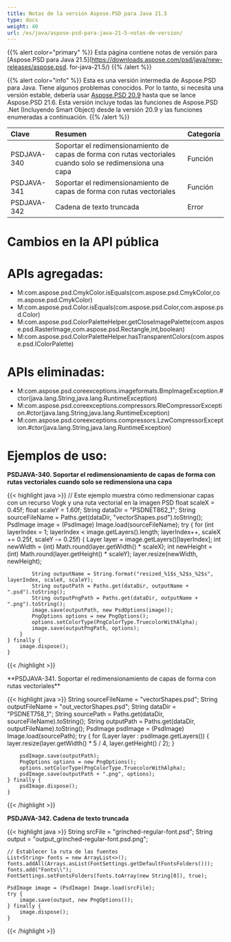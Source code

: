 ```yaml
---
title: Notas de la versión Aspose.PSD para Java 21.5
type: docs
weight: 40
url: /es/java/aspose-psd-para-java-21-5-notas-de-version/
---
```


{{% alert color="primary" %}} Esta página contiene notas de versión para [Aspose.PSD para Java 21.5](https://downloads.aspose.com/psd/java/new-releases/aspose.psd. for-java-21.5/) {{% /alert %}}

{{% alert color="info" %}}
Esta es una versión intermedia de Aspose.PSD para Java.
Tiene algunos problemas conocidos. Por lo tanto, si necesita una versión estable, debería usar [Aspose.PSD 20.9](https://downloads.aspose.com/psd/java/new-releases/aspose.psd-for-java-20.9/) hasta que se lance Aspose.PSD 21.6.
Esta versión incluye todas las funciones de Aspose.PSD .Net (Incluyendo Smart Object) desde la versión 20.9 y las funciones enumeradas a continuación.
{{% /alert %}}

|**Clave**|**Resumen**|**Categoría**|
| :- | :- | :- |
|PSDJAVA-340|Soportar el redimensionamiento de capas de forma con rutas vectoriales cuando solo se redimensiona una capa|Función|
|PSDJAVA-341|Soportar el redimensionamiento de capas de forma con rutas vectoriales|Función|
|PSDJAVA-342|Cadena de texto truncada|Error|

# **Cambios en la API pública**
# **APIs agregadas:**
- M:com.aspose.psd.CmykColor.isEquals(com.aspose.psd.CmykColor,com.aspose.psd.CmykColor)
- M:com.aspose.psd.Color.isEquals(com.aspose.psd.Color,com.aspose.psd.Color)
- M:com.aspose.psd.ColorPaletteHelper.getCloseImagePalette(com.aspose.psd.RasterImage,com.aspose.psd.Rectangle,int,boolean)
- M:com.aspose.psd.ColorPaletteHelper.hasTransparentColors(com.aspose.psd.IColorPalette)
<!-- More APIs... -->

# **APIs eliminadas:**
- M:com.aspose.psd.coreexceptions.imageformats.BmpImageException.#ctor(java.lang.String,java.lang.RuntimeException)
- M:com.aspose.psd.coreexceptions.compressors.RleCompressorException.#ctor(java.lang.String,java.lang.RuntimeException)
- M:com.aspose.psd.coreexceptions.compressors.LzwCompressorException.#ctor(java.lang.String,java.lang.RuntimeException)
<!-- More APIs... -->

# **Ejemplos de uso:**

**PSDJAVA-340. Soportar el redimensionamiento de capas de forma con rutas vectoriales cuando solo se redimensiona una capa**

{{< highlight java >}}
    // Este ejemplo muestra cómo redimensionar capas con un recurso Vogk y una ruta vectorial en la imagen PSD
    float scaleX = 0.45f;
    float scaleY = 1.60f;
    String dataDir = "PSDNET862_1";
    String sourceFileName = Paths.get(dataDir, "vectorShapes.psd").toString();
    PsdImage image = (PsdImage) Image.load(sourceFileName);
    try {
        for (int layerIndex = 1; layerIndex < image.getLayers().length; layerIndex++, scaleX += 0.25f, scaleY -= 0.25f) {
            Layer layer = image.getLayers()[layerIndex];
            int newWidth = (int) Math.round(layer.getWidth() * scaleX);
            int newHeight = (int) Math.round(layer.getHeight() * scaleY);
            layer.resize(newWidth, newHeight);

            String outputName = String.format("resized_%1$s_%2$s_%2$s", layerIndex, scaleX, scaleY);
            String outputPath = Paths.get(dataDir, outputName + ".psd").toString();
            String outputPngPath = Paths.get(dataDir, outputName + ".png").toString();
            image.save(outputPath, new PsdOptions(image));
            PngOptions options = new PngOptions();
            options.setColorType(PngColorType.TruecolorWithAlpha);
            image.save(outputPngPath, options);
        }
    } finally {
        image.dispose();
    }
{{< /highlight >}}
<!-- More usages... -->**PSDJAVA-341. Soportar el redimensionamiento de capas de forma con rutas vectoriales**

{{< highlight java >}}
    String sourceFileName = "vectorShapes.psd";
    String outputFileName = "out_vectorShapes.psd";
    String dataDir = "PSDNET758_1";
    String sourcePath = Paths.get(dataDir, sourceFileName).toString();
    String outputPath = Paths.get(dataDir, outputFileName).toString();
    PsdImage psdImage = (PsdImage) Image.load(sourcePath);
    try {
        for (Layer layer : psdImage.getLayers())
        {
            layer.resize(layer.getWidth() * 5 / 4, layer.getHeight() / 2);
        }

        psdImage.save(outputPath);
        PngOptions options = new PngOptions();
        options.setColorType(PngColorType.TruecolorWithAlpha);
        psdImage.save(outputPath + ".png", options);
    } finally {
        psdImage.dispose();
    }
{{< /highlight >}}

**PSDJAVA-342. Cadena de texto truncada**

{{< highlight java >}}
    String srcFile = "grinched-regular-font.psd";
    String output = "output_grinched-regular-font.psd.png";

    // Establecer la ruta de las fuentes
    List<String> fonts = new ArrayList<>();
    fonts.addAll(Arrays.asList(FontSettings.getDefaultFontsFolders()));
    fonts.add("Fonts\\");
    FontSettings.setFontsFolders(fonts.toArray(new String[0]), true);

    PsdImage image = (PsdImage) Image.load(srcFile);
    try {
        image.save(output, new PngOptions());
    } finally {
        image.dispose();
    }
{{< /highlight >}}